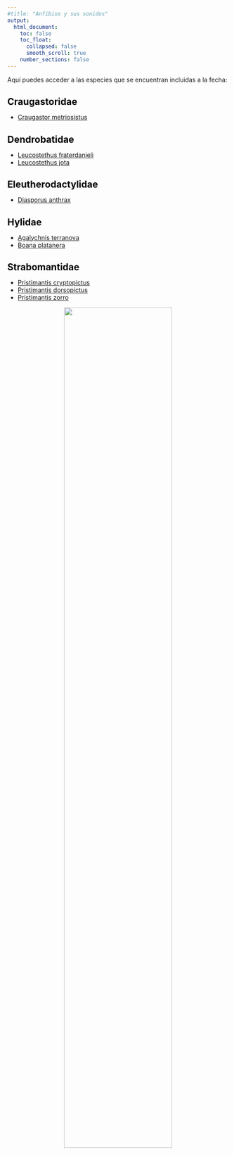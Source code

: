 ```yaml
---
#title: "Anfibios y sus sonidos"
output:
  html_document: 
    toc: false
    toc_float:
      collapsed: false
      smooth_scroll: true
    number_sections: false
---
```


<style>
h1 {
  color: black;
  font-size: 1.5em;
  font-weight: bold;
}
h2 {
  color: black;
}
.title {
  font-size: 1.5em;
  color: black;
  font-weight: bold;
}
.author {
  font-size: 1.5em;
  color: black;
}
.date {
  font-size: 1.2em;
  color: gray;
}
/* Estilo para justificar el texto */
p {
  text-align: justify;
}

</style>


Aquí puedes acceder a las especies que se encuentran incluidas a la fecha:

# Craugastoridae
- [Craugastor metriosistus](Craugastor_metriosistus.md)

# Dendrobatidae
- [Leucostethus fraterdanieli](Leucostethus_fraterdanieli.md)
- [Leucostethus jota](Leucostethus_jota.md)

# Eleutherodactylidae
- [Diasporus anthrax](Diasporus_anthrax.md)

# Hylidae

- [Agalychnis terranova](species/Agalychnis_terranova.md)
- [Boana platanera](Boana_platanera.md)

# Strabomantidae

- [Pristimantis cryptopictus](Pristimantis_cryptopictus.md)
- [Pristimantis dorsopictus](Pristimantis_dorsopictus.md)
- [Pristimantis zorro](Pristimantis_zorro.md)


<div style="font-family: Times; text-align: center;">
	<img src="{{ site.baseurl }}/images/wave_2.png" style="width:70%; max-width: 1000px;">
</div>